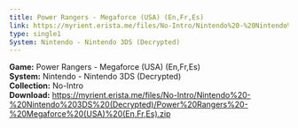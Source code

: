 ```yaml
---
title: Power Rangers - Megaforce (USA) (En,Fr,Es)
link: https://myrient.erista.me/files/No-Intro/Nintendo%20-%20Nintendo%203DS%20(Decrypted)/Power%20Rangers%20-%20Megaforce%20(USA)%20(En,Fr,Es).zip
type: single1
System: Nintendo - Nintendo 3DS (Decrypted)
---
```

<b>Game:</b> Power Rangers - Megaforce (USA) (En,Fr,Es)<br>
<b>System:</b> Nintendo - Nintendo 3DS (Decrypted)<br>
<b>Collection:</b> No-Intro<br>
<b>Download:</b> https://myrient.erista.me/files/No-Intro/Nintendo%20-%20Nintendo%203DS%20(Decrypted)/Power%20Rangers%20-%20Megaforce%20(USA)%20(En,Fr,Es).zip